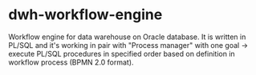 # dwh-workflow-engine
Workflow engine for data warehouse on Oracle database. 
It is written in PL/SQL and it's working in pair with "Process manager" with one goal -> execute PL/SQL procedures in specified order based on definition in workflow process (BPMN 2.0 format).
